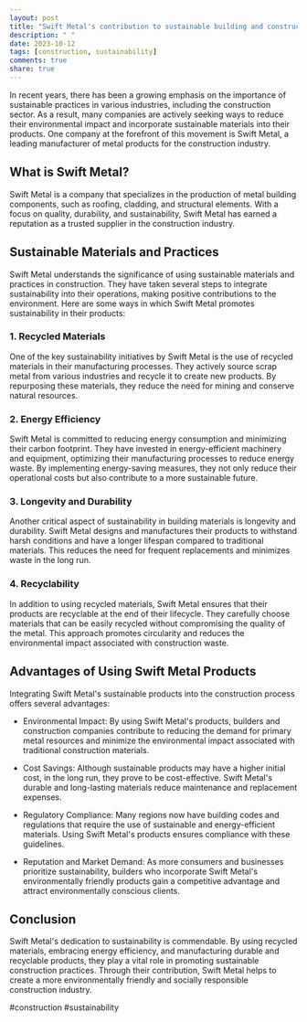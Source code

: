 ```yaml
---
layout: post
title: "Swift Metal's contribution to sustainable building and construction materials"
description: " "
date: 2023-10-12
tags: [construction, sustainability]
comments: true
share: true
---
```


In recent years, there has been a growing emphasis on the importance of sustainable practices in various industries, including the construction sector. As a result, many companies are actively seeking ways to reduce their environmental impact and incorporate sustainable materials into their products. One company at the forefront of this movement is Swift Metal, a leading manufacturer of metal products for the construction industry.

## What is Swift Metal?

Swift Metal is a company that specializes in the production of metal building components, such as roofing, cladding, and structural elements. With a focus on quality, durability, and sustainability, Swift Metal has earned a reputation as a trusted supplier in the construction industry.

## Sustainable Materials and Practices

Swift Metal understands the significance of using sustainable materials and practices in construction. They have taken several steps to integrate sustainability into their operations, making positive contributions to the environment. Here are some ways in which Swift Metal promotes sustainability in their products:

### 1. Recycled Materials

One of the key sustainability initiatives by Swift Metal is the use of recycled materials in their manufacturing processes. They actively source scrap metal from various industries and recycle it to create new products. By repurposing these materials, they reduce the need for mining and conserve natural resources.

### 2. Energy Efficiency

Swift Metal is committed to reducing energy consumption and minimizing their carbon footprint. They have invested in energy-efficient machinery and equipment, optimizing their manufacturing processes to reduce energy waste. By implementing energy-saving measures, they not only reduce their operational costs but also contribute to a more sustainable future.

### 3. Longevity and Durability

Another critical aspect of sustainability in building materials is longevity and durability. Swift Metal designs and manufactures their products to withstand harsh conditions and have a longer lifespan compared to traditional materials. This reduces the need for frequent replacements and minimizes waste in the long run.

### 4. Recyclability

In addition to using recycled materials, Swift Metal ensures that their products are recyclable at the end of their lifecycle. They carefully choose materials that can be easily recycled without compromising the quality of the metal. This approach promotes circularity and reduces the environmental impact associated with construction waste.

## Advantages of Using Swift Metal Products

Integrating Swift Metal's sustainable products into the construction process offers several advantages:

- Environmental Impact: By using Swift Metal's products, builders and construction companies contribute to reducing the demand for primary metal resources and minimize the environmental impact associated with traditional construction materials.

- Cost Savings: Although sustainable products may have a higher initial cost, in the long run, they prove to be cost-effective. Swift Metal's durable and long-lasting materials reduce maintenance and replacement expenses.

- Regulatory Compliance: Many regions now have building codes and regulations that require the use of sustainable and energy-efficient materials. Using Swift Metal's products ensures compliance with these guidelines.

- Reputation and Market Demand: As more consumers and businesses prioritize sustainability, builders who incorporate Swift Metal's environmentally friendly products gain a competitive advantage and attract environmentally conscious clients.

## Conclusion

Swift Metal's dedication to sustainability is commendable. By using recycled materials, embracing energy efficiency, and manufacturing durable and recyclable products, they play a vital role in promoting sustainable construction practices. Through their contribution, Swift Metal helps to create a more environmentally friendly and socially responsible construction industry.

#construction #sustainability